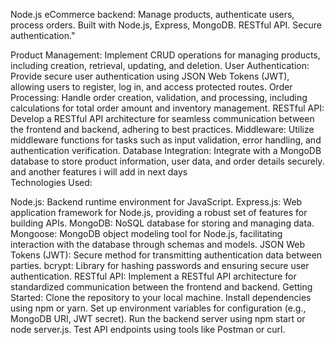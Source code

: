 Node.js eCommerce backend: Manage products, authenticate users, process orders. Built with Node.js, Express, MongoDB. RESTful API. Secure authentication."

Product Management: Implement CRUD operations for managing products, including creation, retrieval, updating, and deletion.
User Authentication: Provide secure user authentication using JSON Web Tokens (JWT), allowing users to register, log in, and access protected routes.
Order Processing: Handle order creation, validation, and processing, including calculations for total order amount and inventory management.
RESTful API: Develop a RESTful API architecture for seamless communication between the frontend and backend, adhering to best practices.
Middleware: Utilize middleware functions for tasks such as input validation, error handling, and authentication verification.
Database Integration: Integrate with a MongoDB database to store product information, user data, and order details securely.
and another features i will add in next days  
Technologies Used:

Node.js: Backend runtime environment for JavaScript.
Express.js: Web application framework for Node.js, providing a robust set of features for building APIs.
MongoDB: NoSQL database for storing and managing data.
Mongoose: MongoDB object modeling tool for Node.js, facilitating interaction with the database through schemas and models.
JSON Web Tokens (JWT): Secure method for transmitting authentication data between parties.
bcrypt: Library for hashing passwords and ensuring secure user authentication.
RESTful API: Implement a RESTful API architecture for standardized communication between the frontend and backend.
Getting Started:
Clone the repository to your local machine.
Install dependencies using npm or yarn.
Set up environment variables for configuration (e.g., MongoDB URI, JWT secret).
Run the backend server using npm start or node server.js.
Test API endpoints using tools like Postman or curl.

